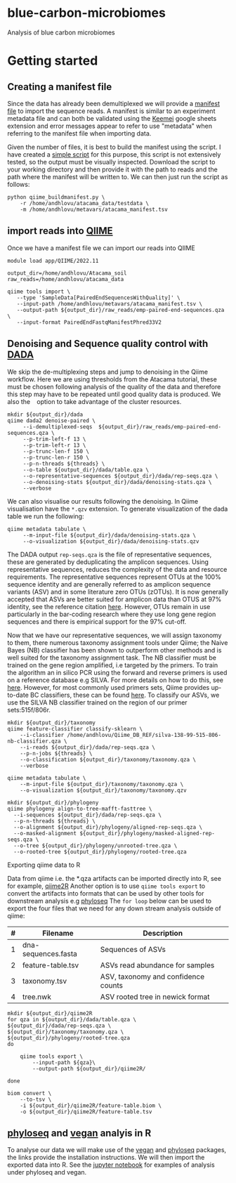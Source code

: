 # blue-carbon-microbiomes
Analysis of blue carbon microbiomes 
# Getting started
## Creating a manifest file
Since the data has already been demultiplexed we will provide a [manifest file](https://docs.qiime2.org/2021.8/tutorials/importing/#fastq-manifest-formats) to import  the sequence reads. A manifest is similar to an experiment metadata file and can both be validated using the [Keemei](https://keemei.qiime2.org/) google sheets extension and error messages appear to refer to use "metadata" when referring to the manifest file when importing data.

Given the number of files, it is best to build the manifest using the script. I have created a [simple script](scripts/qiime_buildmanifest.py) for this purpose, this script is not extensively tested, so the output must be visually inspected. Download the script to your working directory and then provide it with the path to reads and the path where the manifest will be written to. We can then just run the script as follows:

```
python qiime_buildmanifest.py \
    -r /home/andhlovu/atacama_data/testdata \
    -m /home/andhlovu/metavars/atacama_manifest.tsv
```
## import reads into [QIIME](https://qiime2.org/)

Once we have a manifest file we can import our reads into QIIME

```
module load app/QIIME/2022.11

output_dir=/home/andhlovu/Atacama_soil
raw_reads=/home/andhlovu/atacama_data

qiime tools import \
   --type 'SampleData[PairedEndSequencesWithQuality]' \
   --input-path /home/andhlovu/metavars/atacama_manifest.tsv \
   --output-path ${output_dir}/raw_reads/emp-paired-end-sequences.qza \
   --input-format PairedEndFastqManifestPhred33V2

```
## Denoising and Sequence quality control with [DADA](https://benjjneb.github.io/dada2/)
We skip the de-multiplexing steps and jump to denoising in the Qiime workflow. Here we are using thresholds from the Atacama tutorial, these must be chosen following analysis of the quality of the data and therefore this step may have to be repeated until good quality data is produced. We also the ``` ``` option to take advantage of the cluster resources.

```
mkdir ${output_dir}/dada
qiime dada2 denoise-paired \
     --i-demultiplexed-seqs  ${output_dir}/raw_reads/emp-paired-end-sequences.qza \
     --p-trim-left-f 13 \
     --p-trim-left-r 13 \
     --p-trunc-len-f 150 \
     --p-trunc-len-r 150 \
     --p-n-threads ${threads} \
     --o-table ${output_dir}/dada/table.qza \
     --o-representative-sequences ${output_dir}/dada/rep-seqs.qza \
     --o-denoising-stats ${output_dir}/dada/denoising-stats.qza \
     --verbose

````
We can also visualise our results following the denoising. In Qiime visualisation have the ```*.qzv``` extension. To generate visualization of the dada table we run the following:

```
qiime metadata tabulate \
     --m-input-file ${output_dir}/dada/denoising-stats.qza \
     --o-visualization ${output_dir}/dada/denoising-stats.qzv
```

The DADA output ```rep-seqs.qza``` is the file of representative  sequences, these are generated by deduplicating the amplicon sequences. Using representative sequences, reduces the complexity of the data and resource requirements. The representative sequences represent OTUs at the 100% sequence identity and are generally referred to as amplicon sequence variants (ASV) and in some literature zero OTUs (zOTUs). It is now generally accepted that ASVs are better suited for amplicon data than OTUS at 97% identity, see the reference citation [here](https://www.nature.com/articles/ismej2017119). However,  OTUs remain in use particularly in the bar-coding research where they use long gene region sequences and there is empirical support for the 97% cut-off.

Now that we have our representative sequences, we will assign taxonomy to them, there numerous taxonomy assignment tools under Qiime; the Naive Bayes (NB) classifier has been shown to outperform other methods and is well suited for the taxonomy assignment task. The NB classifier must be trained on the gene region amplified, i.e targeted by the primers. To train the algorithm an in silico PCR using the forward and reverse primers is used on a reference database e.g SILVA. For more details on how to do this, see [here](https://docs.qiime2.org/2023.7/tutorials/feature-classifier/). However, for most commonly used primers sets, Qiime provides up-to-date BC classifiers, these can be found [here](https://docs.qiime2.org/2023.7/data-resources/). To classify our ASVs, we use the SILVA NB classifier trained on the region of our primer sets:515f/806r.

```
mkdir ${output_dir}/taxonomy
qiime feature-classifier classify-sklearn \
    --i-classifier /home/andhlovu/Qiime_DB_REF/silva-138-99-515-806-nb-classifier.qza \
    --i-reads ${output_dir}/dada/rep-seqs.qza \
    --p-n-jobs ${threads} \
    --o-classification ${output_dir}/taxonomy/taxonomy.qza \
    --verbose

qiime metadata tabulate \
    --m-input-file ${output_dir}/taxonomy/taxonomy.qza \
    --o-visualization ${output_dir}/taxonomy/taxonomy.qzv

mkdir ${output_dir}/phylogeny
qiime phylogeny align-to-tree-mafft-fasttree \
  --i-sequences ${output_dir}/dada/rep-seqs.qza \
  --p-n-threads ${threads} \
  --o-alignment ${output_dir}/phylogeny/aligned-rep-seqs.qza \
  --o-masked-alignment ${output_dir}/phylogeny/masked-aligned-rep-seqs.qza \
  --o-tree ${output_dir}/phylogeny/unrooted-tree.qza \
  --o-rooted-tree ${output_dir}/phylogeny/rooted-tree.qza

```


Exporting qiime data to R
 
Data from qiime i.e. the *.qza artifacts can be imported directly into R, see for example, [qiime2R](https://github.com/jbisanz/qiime2R) Another option is to use ```qiime tools export``` to convert the artifacts into formats that can be used by other tools for downstream analysis e.g [phyloseq](https://joey711.github.io/phyloseq/) The ```for loop``` below can be used to export the four files that we need for any down
stream analysis outside of qiime:

| # | Filename | Description |
|---|----------|-------------|
| 1 | dna-sequences.fasta | Sequences of ASVs |
| 2 | feature-table.tsv |  ASVs read abundance for samples |
| 3 | taxonomy.tsv | ASV, taxonomy and confidence counts |
| 4 | tree.nwk | ASV rooted tree in newick format |		    

```
mkdir ${output_dir}/qiime2R
for qza in ${output_dir}/dada/table.qza \
${output_dir}/dada/rep-seqs.qza \
${output_dir}/taxonomy/taxonomy.qza \
${output_dir}/phylogeny/rooted-tree.qza 
do
 
    qiime tools export \
        --input-path ${qza}\
        --output-path ${output_dir}/qiime2R/ 
 
done

biom convert \
    --to-tsv \
    -i ${output_dir}/qiime2R/feature-table.biom \
    -o ${output_dir}/qiime2R/feature-table.tsv

```

## [phyloseq](https://www.bioconductor.org/packages/release/bioc/html/phyloseq.html) and [vegan]() analyis in R

To analyse our data we will make use of the [vegan](https://github.com/vegandevs/vegan) and [phyloseq](https://www.bioconductor.org/packages/release/bioc/html/phyloseq.html) packages, the links provide the installation instructions. We will then import the exported data into R. See the [jupyter notebook](qiime2R/qiime2R.ipynb) for examples of analysis under phyloseq and vegan.
